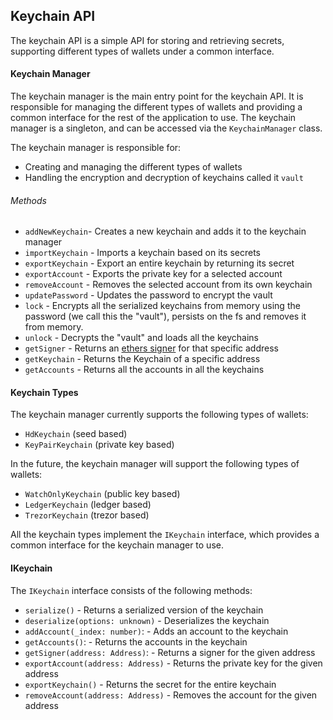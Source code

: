 ## Keychain API
The keychain API is a simple API for storing and retrieving secrets, supporting different types of wallets under a common interface.

#### Keychain Manager

The keychain manager is the main entry point for the keychain API. It is responsible for managing the different types of wallets and providing a common interface for the rest of the application to use. 
The keychain manager is a singleton, and can be accessed via the `KeychainManager` class.

The keychain manager is responsible for:  
- Creating and managing the different types of wallets
- Handling the encryption and decryption of keychains called it `vault`

###### Methods
- `addNewKeychain`- Creates a new keychain and adds it to the keychain manager 
- `importKeychain` - Imports a keychain based on its secrets
- `exportKeychain` - Export an entire keychain by returning its secret
- `exportAccount` - Exports the private key for a selected account
- `removeAccount` - Removes the selected account from its own keychain
- `updatePassword` - Updates the password to encrypt the vault
- `lock`  - Encrypts all the serialized keychains from memory using the password (we call this the "vault"), persists on the fs and removes it from memory.
- `unlock` - Decrypts the "vault" and loads all the keychains 
- `getSigner` - Returns an [ethers signer](https://docs.ethers.io/v5/api/signer/) for that specific address
- `getKeychain` - Returns the Keychain of a specific address
- `getAccounts` - Returns all the accounts in all the keychains



#### Keychain Types

The keychain manager currently supports the following types of wallets:
- `HdKeychain` (seed based)
- `KeyPairKeychain` (private key based)

In the future, the keychain manager will support the following types of wallets:
- `WatchOnlyKeychain` (public key based)
- `LedgerKeychain` (ledger based)
- `TrezorKeychain` (trezor based)

All the keychain types implement the `IKeychain` interface, which provides a common interface for the keychain manager to use.


#### IKeychain

The `IKeychain` interface consists of the following methods:

  - `serialize()` - Returns a serialized version of the keychain
  - `deserialize(options: unknown)` - Deserializes the keychain
  - `addAccount(_index: number)`: - Adds an account to the keychain
  - `getAccounts()`: - Returns the accounts in the keychain
  - `getSigner(address: Address)`: -  Returns a signer for the given address
  - `exportAccount(address: Address)` - Returns the private key for the given address
  - `exportKeychain()` - Returns the secret for the entire keychain
  - `removeAccount(address: Address)` - Removes the account for the given address

